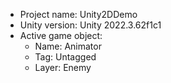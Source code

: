 <!-- UNITY CODE ASSIST INSTRUCTIONS START -->
- Project name: Unity2DDemo
- Unity version: Unity 2022.3.62f1c1
- Active game object:
  - Name: Animator
  - Tag: Untagged
  - Layer: Enemy
<!-- UNITY CODE ASSIST INSTRUCTIONS END -->